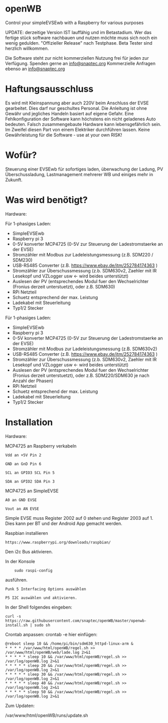 # openWB
Control your simpleEVSEwb with a Raspberry for various purposes

UPDATE:
derzeitige Version IST lauffähig und im Betastadium.
Wer das fertige stück software nachbauen und nutzen möchte muss sich noch ein wenig gedulden.
"Offizieller Release" nach Testphase.
Beta Tester sind herzlich willkommen.


Die Software steht zur nicht kommerziellen Nutzung frei für jeden zur Verfügung.
Spenden gerne an info@snaptec.org
Kommerzielle Anfragen ebenso an info@snaptec.org

# Haftungsausschluss
Es wird mit Kleinspannung aber auch 220V beim Anschluss der EVSE gearbeitet. 
Dies darf nur geschultes Personal. Die Anleitung ist ohne Gewähr und jegliches Handeln basiert auf eigene Gefahr.
Eine Fehlkonfiguration der Software kann höchstens ein nicht geladenes Auto bedeuten.
Falsch zusammengebaute Hardware kann lebensgefährlich sein. Im Zweifel diesen Part von einem Elektriker durchführen lassen.
Keine Gewährleistung für die Software - use at your own RISK!

# Wofür?
Steuerung einer EVSEwb für sofortiges laden, überwachung der Ladung, PV Überschussladung, Lastmanagement mehrerer WB und einiges mehr in Zukunft.


# Was wird benötigt?

Hardware:

Für 1-phasiges Laden:
- SimpleEVSEwb
- Raspberry pi 3
- 0-5V konverter MCP4725 (0-5V zur Steuerung der Ladestromstaerke an der EVSE)
- Stromzähler mit Modbus zur Ladeleistungsmessung (z.B. SDM220 / SDM230)
- USB-RS485 Converter (z.B. https://www.ebay.de/itm/252784174363 )
- Stromzähler zur Überschussmessung (z.b. SDM630v2, Zaehler mit IR Lesekopf und VZLogger usw <- wird beides unterstützt)
- Auslesen der PV (entsprechendes Modul fuer den Wechselrichter (Fronius derzeit unterstuetzt), oder z.B. SDM630)
- RPi Netzteil
- Schuetz entsprechend der max. Leistung
- Ladekabel mit Steuerleitung
- Typ1/2 Stecker

Für 1-phasiges Laden:
- SimpleEVSEwb
- Raspberry pi 3
- 0-5V konverter MCP4725 (0-5V zur Steuerung der Ladestromstaerke an der EVSE)
- Stromzähler mit Modbus zur Ladeleistungsmessung (z.B. SDM630v2)
- USB-RS485 Converter (z.B. https://www.ebay.de/itm/252784174363 )
- Stromzähler zur Überschussmessung (z.b. SDM630v2, Zaehler mit IR Lesekopf und VZLogger usw <- wird beides unterstützt)
- Auslesen der PV (entsprechendes Modul fuer den Wechselrichter (Fronius derzeit unterstuetzt), oder z.B. SDM220/SDM630 je nach Anzahl der Phasen)
- RPi Netzteil
- Schuetz entsprechend der max. Leistung
- Ladekabel mit Steuerleitung
- Typ1/2 Stecker

# Installation

Hardware:

MCP4725 an Raspberry verkabeln

	Vdd an +5V Pin 2

	GND an GnD Pin 6

	SCL an GPIO3 SCL Pin 5

	SDA an GPIO2 SDA Pin 3



MCP4725 an SimpleEVSE

	A0 an GND EVSE

	Vout an AN EVSE


Simple EVSE muss Register 2002 auf 0 stehen und Register 2003 auf 1. Dies kann per BT und der Android App gemacht werden.


Raspbian installieren

	https://www.raspberrypi.org/downloads/raspbian/



Den i2c Bus aktivieren.

In der Konsole

        sudo raspi-config

ausführen.

	Punk 5 Interfacing Options auswählen

	P5 I2C auswählen und aktivieren.



In der Shell folgendes eingeben:

	curl -s https://raw.githubusercontent.com/snaptec/openWB/master/openwb-install.sh | sudo sh



Crontab anpassen:
	crontab -e
hier einfügen:

	@reboot sleep 10 && /home/pi/bin/sdm630_httpd-linux-arm & 
	* * * * /var/www/html/openWB/regel.sh >> /var/www/html/openWB/web/lade.log 2>&1 
	* * * * * sleep 10 && /var/www/html/openWB/regel.sh >> /var/log/openWB.log 2>&1 
	* * * * * sleep 20 && /var/www/html/openWB/regel.sh >> /var/log/openWB.log 2>&1 
	* * * * * sleep 30 && /var/www/html/openWB/regel.sh >> /var/log/openWB.log 2>&1 
	* * * * * sleep 40 && /var/www/html/openWB/regel.sh >> /var/log/openWB.log 2>&1 
	* * * * * sleep 50 && /var/www/html/openWB/regel.sh >> /var/log/openWB.log 2>&1 


Zum Updaten:

/var/www/html/openWB/runs/update.sh
